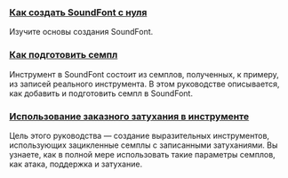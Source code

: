 ### [Как создать SoundFont с нуля](tutorials/create-a-soundfont-from-scratch.md)

Изучите основы создания SoundFont.


### [Как подготовить семпл](tutorials/how-to-prepare-a-sample.md)

Инструмент в SoundFont состоит из семплов, полученных, к примеру, из записей реального инструмента.
В этом руководстве описывается, как добавить и подготовить семпл в SoundFont.


### [Использование заказного затухания в инструменте](tutorials/using-custom-releases-in-an-instrument.md)

Цель этого руководства — создание выразительных инструментов, использующих зацикленные семплы с записанными затуханиями.
Вы узнаете, как в полной мере использовать такие параметры семплов, как атака, поддержка и затухание.
